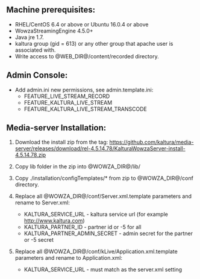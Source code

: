 ## Machine prerequisites:
 - RHEL/CentOS 6.4 or above or Ubuntu 16.0.4 or above
 - WowzaStreamingEngine 4.5.0+
 - Java jre 1.7.
 - kaltura group (gid = 613) or any other group that apache user is associated with.
 - Write access to @WEB_DIR@/content/recorded directory.

## Admin Console:
- Add admin.ini new permissions, see admin.template.ini:
    *  FEATURE_LIVE_STREAM_RECORD
    * FEATURE_KALTURA_LIVE_STREAM
    * FEATURE_KALTURA_LIVE_STREAM_TRANSCODE

## Media-server Installation:
1. Download the install zip from the tag: 
https://github.com/kaltura/media-server/releases/download/rel-4.5.14.78/KalturaWowzaServer-install-4.5.14.78.zip 
2. Copy lib folder in the zip into @WOWZA_DIR@/lib/
3. Copy ./installation/configTemplates/* from zip to  @WOWZA_DIR@/conf directory.
4. Replace all @WOWZA_DIR@/conf/Server.xml.template parameters and rename to Server.xml:
	* KALTURA_SERVICE_URL - kaltura service url (for example http://www.kaltura.com)
	* KALTURA_PARTNER_ID - partner id or -5 for all 
	* KALTURA_PARTNER_ADMIN_SECRET - admin secret for the partner or -5 secret
	
5. Replace all @WOWZA_DIR@/conf/kLive/Application.xml.template parameters and rename to Application.xml:
    * KALTURA_SERVICE_URL - must match as the server.xml setting